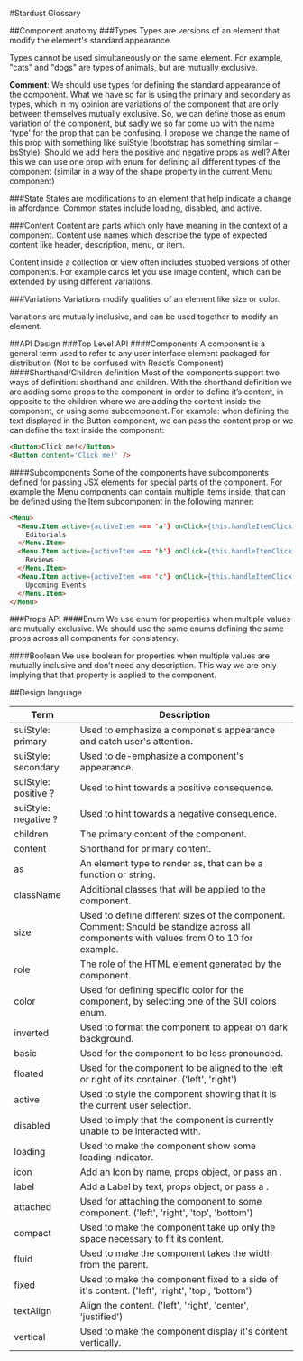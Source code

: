 #Stardust Glossary

##Component anatomy
###Types
Types are versions of an element that modify the element's standard appearance.

Types cannot be used simultaneously on the same element. For example, "cats" and "dogs" are types of animals, but are mutually exclusive.

<b>Comment</b>: We should use types for defining the standard appearance of the component. What we have so far is using the primary and secondary as types, which in my opinion are variations of the component that are only between themselves mutually exclusive. So, we can define those as enum variation of the component, but sadly we so far come up with the name 'type' for the prop that can be confusing. I propose we change the name of this prop with something like suiStyle (bootstrap has something similar – bsStyle). Should we add here the positive and negative props as well? After this we can use one prop with enum for defining all different types of the component (similar in a way of the shape property in the current Menu component)

###State
States are modifications to an element that help indicate a change in affordance. Common states include loading, disabled, and active.

###Content
Content are parts which only have meaning in the context of a component. Content use names which describe the type of expected content like header, description, menu, or item.

Content inside a collection or view often includes stubbed versions of other components. For example cards let you use image content, which can be extended by using different variations.

###Variations
Variations modify qualities of an element like size or color.

Variations are mutually inclusive, and can be used together to modify an element.

##API Design
###Top Level API
####Components
A component is a general term used to refer to any user interface element packaged for distribution (Not to be confused with React’s Component)
####Shorthand/Children definition
Most of the components support two ways of definition: shorthand and children. With the shorthand definition we are adding some props to the component in order to define it’s content, in opposite to the children where we are adding the content inside the component, or using some subcomponent. For example: when defining the text displayed in the Button component, we can pass the content prop or we can define the text inside the component:
```html
<Button>Click me!</Button>
<Button content='Click me!' />
```
####Subcomponents
Some of the components have subcomponents defined for passing JSX elements for special parts of the component. For example the Menu components can contain multiple items inside, that can be defined using the Item subcomponent in the following manner:
```html
<Menu>
  <Menu.Item active={activeItem === 'a'} onClick={this.handleItemClick('a')}>
    Editorials
  </Menu.Item>
  <Menu.Item active={activeItem === 'b'} onClick={this.handleItemClick('b')}>
    Reviews
  </Menu.Item>
  <Menu.Item active={activeItem === 'c'} onClick={this.handleItemClick('c')}>
    Upcoming Events
  </Menu.Item>
</Menu>
```
###Props API
####Enum
We use enum for properties when multiple values are mutually exclusive. We should use the same enums defining the same props across all components for consistency.

####Boolean
We use boolean for properties when multiple values are mutually inclusive and don’t need any description. This way we are only implying that that property is applied to the component.

##Design language

|Term|Description|
--- | ---
suiStyle: primary | Used to emphasize a componet's appearance and catch user's attention.
suiStyle: secondary | Used to de-emphasize a component's appearance.
suiStyle: positive ? | Used to hint towards a positive consequence.
suiStyle: negative ? | Used to hint towards a negative consequence.
children | The primary content of the component.
content | Shorthand for primary content.
as | An element type to render as, that can be a function or string.
className | Additional classes that will be applied to the component.
size | Used to define different sizes of the component. Comment: Should be standize across all components with values from 0 to 10 for example.
role | The role of the HTML element generated by the component.
color | Used for defining specific color for the component, by selecting one of the SUI colors enum.
inverted | Used to format the component to appear on dark background.
basic | Used for the component to be less pronounced.
floated | Used for the component to be aligned to the left or right of its container. ('left', 'right')
active | Used to style the component showing that it is the current user selection.
disabled | Used to imply that the component is currently unable to be interacted with.
loading | Used to make the component show some loading indicator.
icon | Add an Icon by name, props object, or pass an <Icon />.
label | Add a Label by text, props object, or pass a <Label />.
attached | Used for attaching the component to some component. ('left',  'right', 'top', 'bottom')
compact | Used to make the component take up only the space necessary to fit its content.
fluid | Used to make the component takes the width from the parent.
fixed | Used to make the component fixed to a side of it's content. ('left', 'right', 'top', 'bottom')
textAlign | Align the content. ('left', 'right', 'center', 'justified')
vertical | Used to make the component display it's content vertically.
